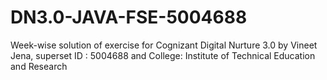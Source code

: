 # DN3.0-JAVA-FSE-5004688
Week-wise solution of exercise for Cognizant Digital Nurture 3.0 by Vineet Jena, superset ID : 5004688 and College: Institute of Technical Education and Research
